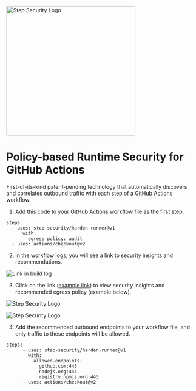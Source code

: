<p align="left">
  <img src="https://step-security-images.s3.us-west-2.amazonaws.com/Final-Logo-06.png" alt="Step Security Logo" width="340">
</p>

# Policy-based Runtime Security for GitHub Actions

First-of-its-kind patent-pending technology that automatically discovers and correlates outbound traffic with each step of a GitHub Actions workflow.

1. Add this code to your GitHub Actions workflow file as the first step. 

```
steps:
  - uses: step-security/harden-runner@v1
      with:
        egress-policy: audit
  - uses: actions/checkout@v2
```

2. In the workflow logs, you will see a link to security insights and recommendations.  

<p align="left">
  <img src="https://step-security-images.s3.us-west-2.amazonaws.com/build_log_link.png" alt="Link in build log" >
</p>

3. Click on the link ([example link](https://app.stepsecurity.io/github/nvm-sh/nvm/actions/runs/1547131792)) to view security insights and recommended egress policy (example below). 

<p align="left">
  <img src="https://step-security-images.s3.us-west-2.amazonaws.com/insights.png" alt="Step Security Logo" >
</p>
<p align="left">
  <img src="https://step-security-images.s3.us-west-2.amazonaws.com/policy.png" alt="Step Security Logo" >
</p>

4. Add the recommended outbound endpoints to your workflow file, and only traffic to these endpoints will be allowed.

```
steps:
      - uses: step-security/harden-runner@v1
        with:
          allowed-endpoints:
            github.com:443
            nodejs.org:443
            registry.npmjs.org:443
      - uses: actions/checkout@v2
```